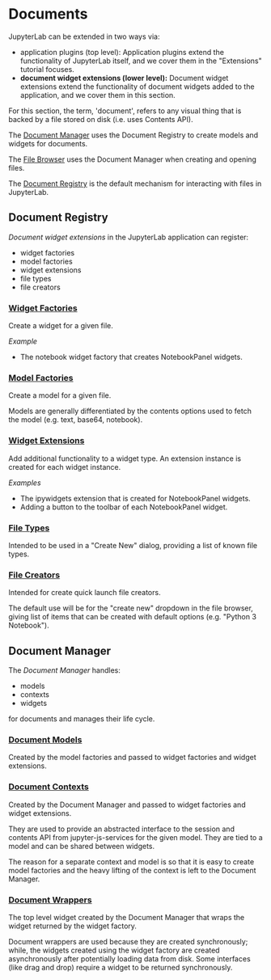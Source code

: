 # Documents

JupyterLab can be extended in two ways via:

- application plugins (top level): Application plugins extend the
  functionality of JupyterLab itself, and we cover them in the
  "Extensions" tutorial focuses.
- **document widget extensions (lower level):** Document widget extensions extend
  the functionality of document widgets added to the application, and we cover
  them in this section.

For this section, the term, 'document', refers to any visual thing that is
backed by a file stored on disk (i.e. uses Contents API).

The [Document Manager](http://jupyter.org/jupyterlab/classes/_docmanager_manager_.documentmanager.html)
uses the Document Registry to create models and widgets for documents.

The [File Browser](http://jupyter.org/jupyterlab/classes/_filebrowser_browser_.filebrowserwidget.html)
uses the Document Manager when creating and opening files.

The [Document Registry](http://jupyter.org/jupyterlab/classes/_docregistry_registry_.documentregistry.html)
is the default mechanism for interacting with files in JupyterLab.

## Document Registry

*Document widget extensions* in the JupyterLab application can register:

- widget factories
- model factories
- widget extensions
- file types
- file creators

### [Widget Factories](http://jupyter.org/jupyterlab/classes/_docregistry_registry_.documentregistry.html#addwidgetfactory)

Create a widget for a given file.

*Example*
- The notebook widget factory that creates NotebookPanel widgets.

### [Model Factories](http://jupyter.org/jupyterlab/classes/_docregistry_registry_.documentregistry.html#addmodelfactory)

Create a model for a given file.

Models are generally differentiated by the contents options used to fetch the model (e.g. text, base64, notebook).

### [Widget Extensions](http://jupyter.org/jupyterlab/classes/_docregistry_registry_.documentregistry.html#addwidgetextension)

Add additional functionality to a widget type. An extension instance is
created for each widget instance.

*Examples*
- The ipywidgets extension that is created for NotebookPanel widgets.
- Adding a button to the toolbar of each NotebookPanel widget.

### [File Types](http://jupyter.org/jupyterlab/classes/_docregistry_registry_.documentregistry.html#addfiletype)

Intended to be used in a "Create New" dialog, providing a list of known file types.

### [File Creators](http://jupyter.org/jupyterlab/classes/_docregistry_registry_.documentregistry.html#addcreator)

Intended for create quick launch file creators.

The default use will be for the "create new" dropdown in the file browser,
giving list of items that can be created with default options  (e.g. "Python 3 Notebook").

## Document Manager

The *Document Manager* handles:

- models
- contexts
- widgets

for documents and manages their life cycle.

### [Document Models](http://jupyter.org/jupyterlab/interfaces/_docregistry_interfaces_.idocumentmodel.html)

Created by the model factories and passed to widget factories and widget
extensions.

### [Document Contexts](http://jupyter.org/jupyterlab/interfaces/_docregistry_interfaces_.idocumentcontext.html)

Created by the Document Manager and passed to widget factories and
widget extensions.

They are used to provide an abstracted interface
to the session and contents API from jupyter-js-services for the
given model.  They are tied to a model and can be shared between widgets.

The reason for a separate context and model is so that it is easy to create
model factories and the heavy lifting of the context is left to the Document
Manager.

### [Document Wrappers](http://jupyter.org/jupyterlab/classes/_docmanager_manager_.documentwrapper.html)

The top level widget created by the Document Manager that wraps the widget
returned by the widget factory.

Document wrappers are used because they are created synchronously; while,
the widgets created using the widget factory are created asynchronously after
potentially loading data from disk. Some interfaces (like drag and drop)
require a widget to be returned synchronously.
